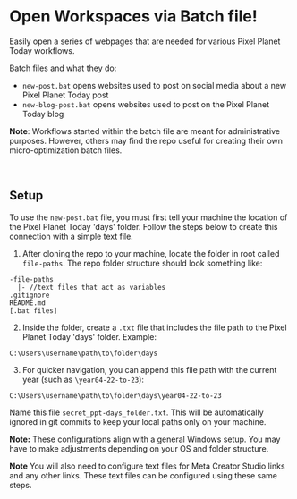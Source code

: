 # Open Workspaces via Batch file!

Easily open a series of webpages that are needed for various Pixel Planet Today workflows.

Batch files and what they do:

- `new-post.bat` opens websites used to post on social media about a new Pixel Planet Today post
- `new-blog-post.bat` opens websites used to post on the Pixel Planet Today blog

**Note**: Workflows started within the batch file are meant for administrative purposes. However, others may find the repo useful for creating their own micro-optimization batch files. 

<br>

## Setup

To use the `new-post.bat` file, you must first tell your machine the location of the Pixel Planet Today 'days' folder. Follow the steps below to create this connection with a simple text file.

1. After cloning the repo to your machine, locate the folder in root called `file-paths`. The repo folder structure should look something like:
```
-file-paths
  |- //text files that act as variables
.gitignore
README.md
[.bat files]
```
2. Inside the folder, create a `.txt` file that includes the file path to the Pixel Planet Today 'days' folder. Example:
```
C:\Users\username\path\to\folder\days
```
3. For quicker navigation, you can append this file path with the current year (such as `\year04-22-to-23`):
```
C:\Users\username\path\to\folder\days\year04-22-to-23
```

Name this file `secret_ppt-days_folder.txt`. This will be automatically ignored in git commits to keep your local paths only on your machine.

**Note:** These configurations align with a general Windows setup. You may have to make adjustments depending on your OS and folder structure.

**Note** You will also need to configure text files for Meta Creator Studio links and any other links. These text files can be configured using these same steps.